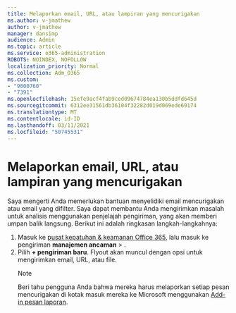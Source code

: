 ```yaml
---
title: Melaporkan email, URL, atau lampiran yang mencurigakan
ms.author: v-jmathew
author: v-jmathew
manager: dansimp
audience: Admin
ms.topic: article
ms.service: o365-administration
ROBOTS: NOINDEX, NOFOLLOW
localization_priority: Normal
ms.collection: Adm_O365
ms.custom:
- "9000760"
- "7391"
ms.openlocfilehash: 15efe9acf4fab9ced09674784ea130b5ddfd645d
ms.sourcegitcommit: 6312ee31561db36104f32282d019d069ede69174
ms.translationtype: MT
ms.contentlocale: id-ID
ms.lasthandoff: 03/11/2021
ms.locfileid: "50745531"
---
```

# <a name="report-suspicious-emails-urls-or-attachments"></a>Melaporkan email, URL, atau lampiran yang mencurigakan

Saya mengerti Anda memerlukan bantuan menyelidiki email mencurigakan atau email yang difilter. Saya dapat membantu Anda mengirimkan masalah untuk analisis menggunakan penjelajah pengiriman, yang akan memberi umpan balik langsung. Berikut ini adalah ringkasan langkah-langkahnya:

1. Masuk ke [pusat kepatuhan & keamanan Office 365](https://go.microsoft.com/fwlink/p/?linkid=2077143), lalu masuk ke pengiriman **manajemen ancaman**  >  [](https://go.microsoft.com/fwlink/?linkid=2101521).
2. Pilih **+ pengiriman baru**. Flyout akan muncul dengan opsi untuk mengirimkan email, URL, atau file.
    > [!NOTE]
    > Beri tahu pengguna Anda bahwa mereka harus melaporkan setiap pesan mencurigakan di kotak masuk mereka ke Microsoft menggunakan [Add-in pesan laporan](https://go.microsoft.com/fwlink/?linkid=2092385).
